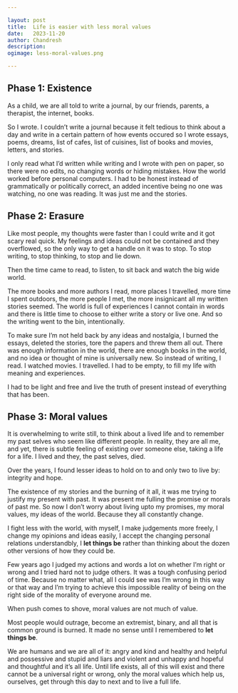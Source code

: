 ```yaml
---

layout: post
title:	Life is easier with less moral values
date:	2023-11-20
author:	Chandresh
description:
ogimage: less-moral-values.png

---
```


## Phase 1: Existence

As a child, we are all told to write a journal, by our friends, parents, a therapist, the internet, books.

So I wrote. I couldn’t write a journal because it felt tedious to think about a day and write in a certain pattern of how events occured so I wrote essays, poems, dreams, list of cafes, list of cuisines, list of books and movies, letters, and stories.

I only read what I’d written while writing and I wrote with pen on paper, so there were no edits, no changing words or hiding mistakes. How the world worked before personal computers. I had to be honest instead of grammatically or politically correct, an added incentive being no one was watching, no one was reading. It was just me and the stories.

## Phase 2: Erasure

Like most people, my thoughts were faster than I could write and it got scary real quick. My feelings and ideas could not be contained and they overflowed, so the only way to get a handle on it was to stop. To stop writing, to stop thinking, to stop and lie down.

Then the time came to read, to listen, to sit back and watch the big wide world.

The more books and more authors I read, more places I travelled, more time I spent outdoors, the more people I met, the more insignicant all my written stories seemed. The world is full of experiences I cannot contain in words and there is little time to choose to either write a story or live one. And so the writing went to the bin, intentionally.

To make sure I’m not held back by any ideas and nostalgia, I burned the essays, deleted the stories, tore the papers and threw them all out. There was enough information in the world, there are enough books in the world, and no idea or thought of mine is universally new. So instead of writing, I read. I watched movies. I travelled. I had to be empty, to fill my life with meaning and experiences.

I had to be light and free and live the truth of present instead of everything that has been.

## Phase 3: Moral values

It is overwhelming to write still, to think about a lived life and to remember my past selves who seem like different people. In reality, they are all me, and yet, there is subtle feeling of existing over someone else, taking a life for a life. I lived and they, the past selves, died.

Over the years, I found lesser ideas to hold on to and only two to live by: integrity and hope.

The existence of my stories and the burning of it all, it was me trying to justify my present with past. It was present me fulling the promise or morals of past me. So now I don’t worry about living upto my promises, my moral values, my ideas of the world. Because they all constantly change.

I fight less with the world, with myself, I make judgements more freely, I change my opinions and ideas easily, I accept the changing personal relations understandbly, I **let things be** rather than thinking about the dozen other versions of how they could be.

Few years ago I judged my actions and words a lot on whether I’m right or wrong and I tried hard not to judge others. It was a tough confusing period of time. Because no matter what, all I could see was I’m wrong in this way or that way and I’m trying to achieve this impossible reality of being on the right side of the morality of everyone around me. 

When push comes to shove, moral values are not much of value.

Most people would outrage, become an extremist, binary, and all that is common ground is burned. It made no sense until I remembered to **let things be**.

We are humans and we are all of it: angry and kind and healthy and helpful and possessive and stupid and liars and violent and unhappy and hopeful and thoughtful and it’s all life. Until life exists, all of this will exist and there cannot be a universal right or wrong, only the moral values which help us, ourselves, get through this day to next and to live a full life.

